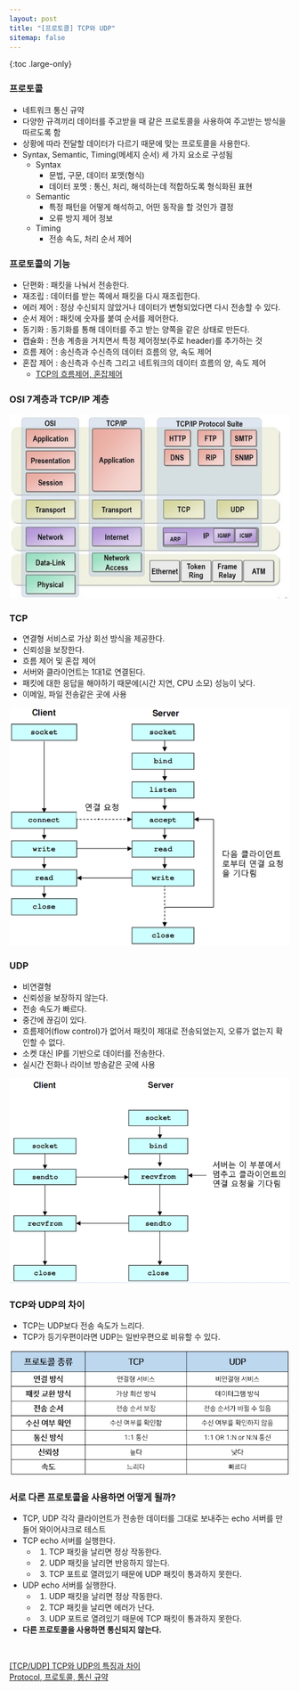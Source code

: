 ```yaml
---
layout: post
title: "[프로토콜] TCP와 UDP"
sitemap: false
---
```


{:toc .large-only}

### 프로토콜

- 네트워크 통신 규약
- 다양한 규격끼리 데이터를 주고받을 때 같은 프로토콜을 사용하여 주고받는 방식을 따르도록 함
- 상황에 따라 전달할 데이터가 다르기 때문에 맞는 프로토콜을 사용한다.
- Syntax, Semantic, Timing(메세지 순서) 세 가지 요소로 구성됨
  - Syntax
    - 문법, 구문, 데이터 포맷(형식)
    - 데이터 포멧 : 통신, 처리, 해석하는데 적합하도록 형식화된 표현
  - Semantic
    - 특정 패턴을 어떻게 해석하고, 어떤 동작을 할 것인가 결정
    - 오류 방지 제어 정보
  - Timing
    - 전송 속도, 처리 순서 제어

### 프로토콜의 기능

- 단편화 : 패킷을 나눠서 전송한다.
- 재조립 : 데이터를 받는 쪽에서 패킷을 다시 재조립한다.
- 에러 제어 : 정상 수신되지 않았거나 데이터가 변형되었다면 다시 전송할 수 있다.
- 순서 제어 : 패킷에 숫자를 붙여 순서를 제어한다.
- 동기화 : 동기화를 통해 데이터를 주고 받는 양쪽을 같은 상태로 만든다.
- 캡슐화 : 전송 계층을 거치면서 특정 제어정보(주로 header)를 추가하는 것
- 흐름 제어 : 송신측과 수신측의 데이터 흐름의 양, 속도 제어
- 혼잡 제어 : 송신측과 수신측 그리고 네트워크의 데이터 흐름의 양, 속도 제어
  - [TCP의 흐름제어, 혼잡제어](https://jwprogramming.tistory.com/36)

### OSI 7계층과 TCP/IP 계층

<img src="/assets/img/blog/2021-07-29-TCP-UDP_01.jpeg"/>

### TCP

- 연결형 서비스로 가상 회선 방식을 제공한다.
- 신뢰성을 보장한다.
- 흐름 제어 및 혼잡 제어
- 서버와 클라이언트는 1대1로 연결된다.
- 패킷에 대한 응답을 해야하기 때문에(시간 지연, CPU 소모) 성능이 낮다.
- 이메일, 파일 전송같은 곳에 사용

<img src="/assets/img/blog/2021-07-29-TCP-UDP_02.png"/>

### UDP

- 비연결형
- 신뢰성을 보장하지 않는다.
- 전송 속도가 빠르다.
- 중간에 끊김이 있다.
- 흐름제어(flow control)가 없어서 패킷이 제대로 전송되었는지, 오류가 없는지 확인할 수 없다.
- 소켓 대신 IP를 기반으로 데이터를 전송한다.
- 실시간 전화나 라이브 방송같은 곳에 사용

<img src="/assets/img/blog/2021-07-29-TCP-UDP_03.png"/>

### TCP와 UDP의 차이

- TCP는 UDP보다 전송 속도가 느리다.
- TCP가 등기우편이라면 UDP는 일반우편으로 비유할 수 있다.

<img src="/assets/img/blog/2021-07-29-TCP-UDP_04.png"/>

### 서로 다른 프로토콜을 사용하면 어떻게 될까?

- TCP, UDP 각각 클라이언트가 전송한 데이터를 그대로 보내주는 echo 서버를 만들어 와이어샤크로 테스트
- TCP echo 서버를 실행한다.
  - 1. TCP 패킷을 날리면 정상 작동한다.
  - 2. UDP 패킷을 날리면 반응하지 않는다.
  - 3. TCP 포트로 열려있기 때문에 UDP 패킷이 통과하지 못한다.
- UDP echo 서버를 실행한다.
  - 1. UDP 패킷을 날리면 정상 작동한다.
  - 2. TCP 패킷을 날리면 에러가 난다.
  - 3. UDP 포트로 열려있기 때문에 TCP 패킷이 통과하지 못한다.
- **다른 프로토콜을 사용하면 통신되지 않는다.**

<br/>

[[TCP/UDP] TCP와 UDP의 특징과 차이](https://mangkyu.tistory.com/15)<br/>
[Protocol, 프로토콜, 통신 규약](http://www.ktword.co.kr/test/view/view.php?m_temp1=432)

